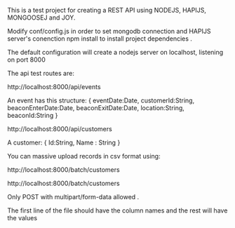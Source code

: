 This is a test project for creating a REST API using NODEJS, HAPIJS, MONGOOSEJ and JOY.

Modify conf/config.js in order to set mongodb connection and HAPIJS server's conenction
npm install  to install project dependencies .

The default configuration will create a nodejs server on localhost, listening  on port 8000 

The api test routes are:

http://localhost:8000/api/events

An event has this structure:
        {
            eventDate:Date,
            customerId:String,
            beaconEnterDate:Date,
            beaconExitDate:Date,
            location:String,
            beaconId:String
         }



http://localhost:8000/api/customers

A customer:
{
 Id:String,
 Name : String
}

You can massive upload records in csv format using:

http://localhost:8000/batch/customers

http://localhost:8000/batch/customers

Only POST  with multipart/form-data allowed .

The first line of the file should have the column names
and the rest will have the values